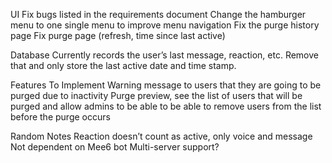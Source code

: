 UI
Fix bugs listed in the requirements document
Change the hamburger menu to one single menu to improve menu navigation
Fix the purge history page
Fix purge page (refresh, time since last active)

Database
Currently records the user’s last message, reaction, etc. Remove that and only store the last active date and time stamp.

Features To Implement
Warning message to users that they are going to be purged due to inactivity
Purge preview, see the list of users that will be purged and allow admins to be able to be able to remove users from the list before the purge occurs

Random Notes
Reaction doesn’t count as active, only voice and message
Not dependent on Mee6 bot
Multi-server support?

